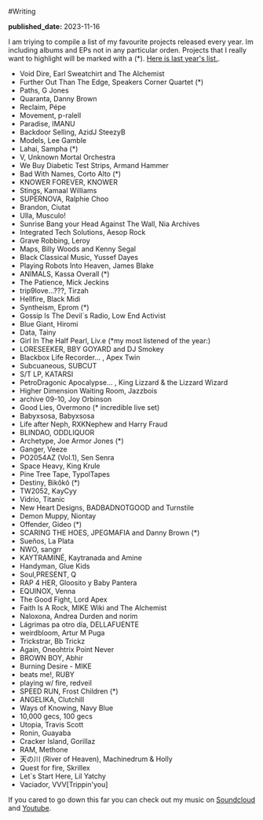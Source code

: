 #Writing

**published_date:** 2023-11-16

I am triying to compile a list of my favourite projects released every year. Im including albums and EPs not in any particular orden. Projects that I really want to highlight will be marked with a (*). [Here is last year's list.](https://i.imgur.com/Hnu0y4C.jpg).

- Void Dire, Earl Sweatchirt and The Alchemist
- Further Out Than The Edge, Speakers Corner Quartet (*)
- Paths, G Jones
- Quaranta, Danny Brown
- Reclaim, Pépe
- Movement, p-ralell
- Paradise, IMANU
- Backdoor Selling, AzidJ SteezyB
- Models, Lee Gamble
- Lahai, Sampha (*)
- V, Unknown Mortal Orchestra
- We Buy Diabetic Test Strips, Armand Hammer
- Bad With Names, Corto Alto (*)
- KNOWER FOREVER, KNOWER
- Stings, Kamaal Williams
- SUPERNOVA, Ralphie Choo
- Brandon, Ciutat
- Ulla, Musculo!
- Sunrise Bang your Head Against The Wall, Nia Archives
- Integrated Tech Solutions, Aesop Rock
- Grave Robbing, Leroy
- Maps, Billy Woods and Kenny Segal
- Black Classical Music, Yussef Dayes
- Playing Robots Into Heaven, James Blake
- ANIMALS, Kassa Overall (*)
- The Patience, Mick Jeckins
- trip9love...???, Tirzah
- Hellfire, Black Midi
- Syntheism, Eprom (*)
- Gossip Is The Devil´s Radio, Low End Activist
- Blue Giant, Hiromi
- Data, Tainy
- Girl In The Half Pearl, Liv.e (*my most listened of the year:)
- LORESEEKER, BBY GOYARD and DJ Smokey
- Blackbox Life Recorder... , Apex Twin
- Subcuaneous, SUBCUT
- S/T LP, KATARSI
- PetroDragonic Apocalypse... , King Lizzard & the Lizzard Wizard
- Higher Dimension Waiting Room, Jazzbois
- archive 09-10, Joy Orbinson
- Good Lies, Overmono (* incredible live set)
- Babyxsosa, Babyxsosa
- Life after Neph, RXKNephew and Harry Fraud
- BLINDAO, ODDLIQUOR
- Archetype, Joe Armor Jones (*)
- Ganger, Veeze
- PO2054AZ (Vol.1), Sen Senra
- Space Heavy, King Krule
- Pine Tree Tape, TypolTapes
- Destiny, Bikôkô (*)
- TW2052, KayCyy
- Vidrio, Titanic
- New Heart Designs, BADBADNOTGOOD and Turnstile
- Demon Muppy, Niontay
- Offender, Gideo (*)
- SCARING THE HOES, JPEGMAFIA and Danny Brown (*)
- Sueños, La Plata
- NWO, sangrr
- KAYTRAMINÉ, Kaytranada and Amine
- Handyman, Glue Kids
- Soul,PRESENT, Q
- RAP 4 HER, Gloosito y Baby Pantera
- EQUINOX, Venna
- The Good Fight, Lord Apex
- Faith Is A Rock, MIKE Wiki and The Alchemist
- Naloxona, Andrea Durden and norim
- Lágrimas pa otro día, DELLAFUENTE
- weirdbloom, Artur M Puga
- Trickstrar, Bb Trickz
- Again, Oneohtrix Point Never
- BROWN BOY, Abhir
- Burning Desire - MIKE
- beats me!, RUBY
- playing w/ fire, redveil
- SPEED RUN, Frost Children (*)
- ANGELIKA, Clutchill
- Ways of Knowing, Navy Blue
- 10,000 gecs, 100 gecs
- Utopia, Travis Scott
- Ronin, Guayaba
- Cracker Island, Gorillaz
- RAM, Methone
- 天​の​川 (River of Heaven), Machinedrum & Holly
- Quest for fire, Skrillex
- Let´s Start Here, Lil Yatchy
- Vaciador, VVV[Trippin'you]

If you cared to go down this far you can check out my music on [Soundcloud](https://soundcloud.com/m19182) and [Youtube](https://www.youtube.com/channel/UCEJKcBK7i88Iv3saZy2xuSg).

